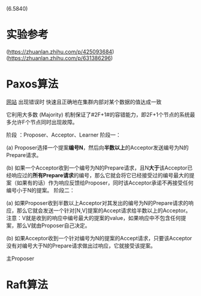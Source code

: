 (6.5840)

# 实验参考
(https://zhuanlan.zhihu.com/p/425093684)
(https://zhuanlan.zhihu.com/p/631386296)

# Paxos算法
[网站](https://www.cnblogs.com/linbingdong/p/6253479.html)
出现错误时
快速且正确地在集群内部对某个数据的值达成一致

它利用大多数 (Majority) 机制保证了#2F+1#的容错能力，即2F+1个节点的系统最多允许F个节点同时出现故障。

阶段 ：Proposer、Acceptor、Learner
阶段一：

(a) Proposer选择一个提案**编号N**，然后向**半数以上**的Acceptor发送编号为N的Prepare请求。

(b) 如果一个Acceptor收到一个编号为N的Prepare请求，且N**大于**该Acceptor已经响应过的**所有Prepare请求**的编号，那么它就会将它已经接受过的编号最大的提案（如果有的话）作为响应反馈给Proposer，同时该Acceptor承诺不再接受任何编号小于N的提案。
阶段二：

(a) 如果Proposer收到半数以上Acceptor对其发出的编号为N的Prepare请求的响应，那么它就会发送一个针对[N,V]提案的Accept请求给半数以上的Acceptor。注意：V就是收到的响应中编号最大的提案的value，如果响应中不包含任何提案，那么V就由Proposer自己决定。

(b) 如果Acceptor收到一个针对编号为N的提案的Accept请求，只要该Acceptor没有对编号大于N的Prepare请求做出过响应，它就接受该提案。

主Proposer

# Raft算法